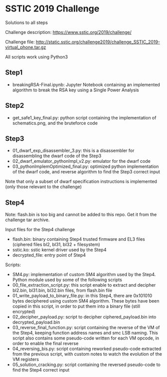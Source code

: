 # SSTIC 2019 Challenge
Solutions to all steps

Challenge description: https://www.sstic.org/2019/challenge/

Challenge file: http://static.sstic.org/challenge2019/challenge_SSTIC_2019-virtual_phone.tar.gz

All scripts work using Python3

## Step1
  - breakingRSA-Final.ipynb: Jupyter Notebook containing an implemented algorithm to break the RSA key using a Single Power Analysis
 
## Step2
  - get_safe1_key_final.py: python script containing the implementation of schematics.png, and the bruteforce code

## Step3
  - 01_dwarf_exp_disassembler_3.py: this is a disassembler for disassembling the dwarf code of the Step3
  - 02_dwarf_emulator_pythonImpl_v2.py: emulator for the dwarf code
  - 03_pythonImplemOptimized_final.py: optimized python implementation of the dwarf code, and reverse algorithm to find the Step3 correct input
  
  Note that only a subset of dwarf specification instructions is implemented (only those relevant to the challenge)

## Step4

Note: flash.bin is too big and cannot be added to this repo. Get it from the challenge tar archive.

Input files for the Step4 challenge
  - flash.bin: binary containing Step4 trusted firmware and EL3 files (ciphered files bl2, bl31, bl32 + filesystem)
  - sstic.ko: sstic kernel driver used by the Step4
  - decrypted_file: entry point of Step4

Scripts:
  - SM4.py: implementation of custom SM4 algorithm used by the Step4. Python module used by some of the following scripts
  - 00_file_extraction_script.py: this script enable to extract and decipher bl2.bin, bl31.bin, bl32.bin files, from flash.bin file
  - 01_write_payload_to_binary_file.py: in this Step4, there are 0x101010 bytes deciphered using custom SM4 algorithm. These bytes have been copied in this script, in order to put them into a binary file (still encrypted)
  - 02_decipher_payload.py: script to decipher ciphered_payload.bin into decrypted_payload.bin
  - 03_reverse_final_function.py: script containing the reverse of the VM of the Step4, keeping function address names and smc LSB naming. This script also contains some pseudo-code written for each VM opcode, in order to enable the final reverse
  - 04_reversing_bis.py: script containing reworked pseudo-code extracted from the previous script, with custom notes to watch the evolution of the VM registers
  - 05_solution_cracking.py: script containing the reversed pseudo-code to find the Step4 correct input

